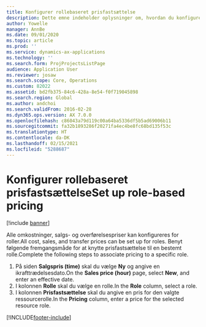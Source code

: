 ```yaml
---
title: Konfigurer rollebaseret prisfastsættelse
description: Dette emne indeholder oplysninger om, hvordan du konfigurerer prisfastsættelse for bestemte roller.
author: Yowelle
manager: AnnBe
ms.date: 09/01/2020
ms.topic: article
ms.prod: ''
ms.service: dynamics-ax-applications
ms.technology: ''
ms.search.form: ProjProjectsListPage
audience: Application User
ms.reviewer: josaw
ms.search.scope: Core, Operations
ms.custom: 82022
ms.assetid: bd2fb375-84c6-428a-8e54-f0f719045898
ms.search.region: Global
ms.author: andchoi
ms.search.validFrom: 2016-02-28
ms.dyn365.ops.version: AX 7.0.0
ms.openlocfilehash: c86043a79d119c00a64ba5336df5b5ad69006b11
ms.sourcegitcommit: fa32b1893286f20271fa4ec4be8fc68bd135f53c
ms.translationtype: HT
ms.contentlocale: da-DK
ms.lasthandoff: 02/15/2021
ms.locfileid: "5288687"
---
```

# <a name="set-up-role-based-pricing"></a><span data-ttu-id="bef2e-103">Konfigurer rollebaseret prisfastsættelse</span><span class="sxs-lookup"><span data-stu-id="bef2e-103">Set up role-based pricing</span></span>

[!include [banner](../includes/banner.md)]

<span data-ttu-id="bef2e-104">Alle omkostninger, salgs- og overførelsespriser kan konfigureres for roller.</span><span class="sxs-lookup"><span data-stu-id="bef2e-104">All cost, sales, and transfer prices can be set up for roles.</span></span> <span data-ttu-id="bef2e-105">Benyt følgende fremgangsmåde for at knytte prisfastsættelse til en bestemt rolle.</span><span class="sxs-lookup"><span data-stu-id="bef2e-105">Complete the following steps to associate pricing to a specific role.</span></span>

1. <span data-ttu-id="bef2e-106">På siden **Salgspris (time)** skal du vælge **Ny** og angive en ikrafttrædelsesdato.</span><span class="sxs-lookup"><span data-stu-id="bef2e-106">On the **Sales price (hour)** page, select **New**, and enter an effective date.</span></span>
2. <span data-ttu-id="bef2e-107">I kolonnen **Rolle** skal du vælge en rolle.</span><span class="sxs-lookup"><span data-stu-id="bef2e-107">In the **Role** column, select a role.</span></span>
3. <span data-ttu-id="bef2e-108">I kolonnen **Prisfastsættelse** skal du angive en pris for den valgte ressourcerolle.</span><span class="sxs-lookup"><span data-stu-id="bef2e-108">In the **Pricing** column, enter a price for the selected resource role.</span></span>


[!INCLUDE[footer-include](../includes/footer-banner.md)]